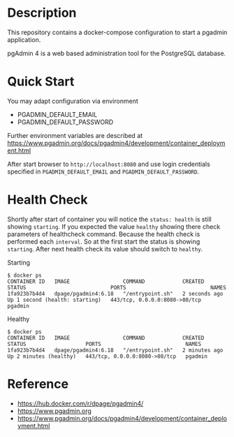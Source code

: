 # Description

This repository contains a docker-compose configuration to start a pgadmin application.

pgAdmin 4 is a web based administration tool for the PostgreSQL database.

# Quick Start

You may adapt configuration via environment

- PGADMIN_DEFAULT_EMAIL
- PGADMIN_DEFAULT_PASSWORD

Further environment variables are described at https://www.pgadmin.org/docs/pgadmin4/development/container_deployment.html

After start browser to `http://localhost:8080` and use login credentials specified in 
`PGADMIN_DEFAULT_EMAIL` and `PGADMIN_DEFAULT_PASSWORD`.

# Health Check

Shortly after start of container you will notice the `status: health` is still showing
`starting`. If you expected the value `healthy` showing there check parameters of 
healthcheck command. Because the health check is performed each `interval`. So at
the first start the status is showing `starting`. After next health check its value should
switch to `healthy`.

Starting

```
$ docker ps
CONTAINER ID   IMAGE                 COMMAND            CREATED         STATUS                           PORTS                           NAMES
1fa923b7b4d4   dpage/pgadmin4:6.18   "/entrypoint.sh"   2 seconds ago   Up 1 second (health: starting)   443/tcp, 0.0.0.0:8080->80/tcp   pgadmin
```

Healthy

```
$ docker ps
CONTAINER ID   IMAGE                 COMMAND            CREATED         STATUS                   PORTS                           NAMES
1fa923b7b4d4   dpage/pgadmin4:6.18   "/entrypoint.sh"   2 minutes ago   Up 2 minutes (healthy)   443/tcp, 0.0.0.0:8080->80/tcp   pgadmin
```

# Reference

- https://hub.docker.com/r/dpage/pgadmin4/
- https://www.pgadmin.org
- https://www.pgadmin.org/docs/pgadmin4/development/container_deployment.html